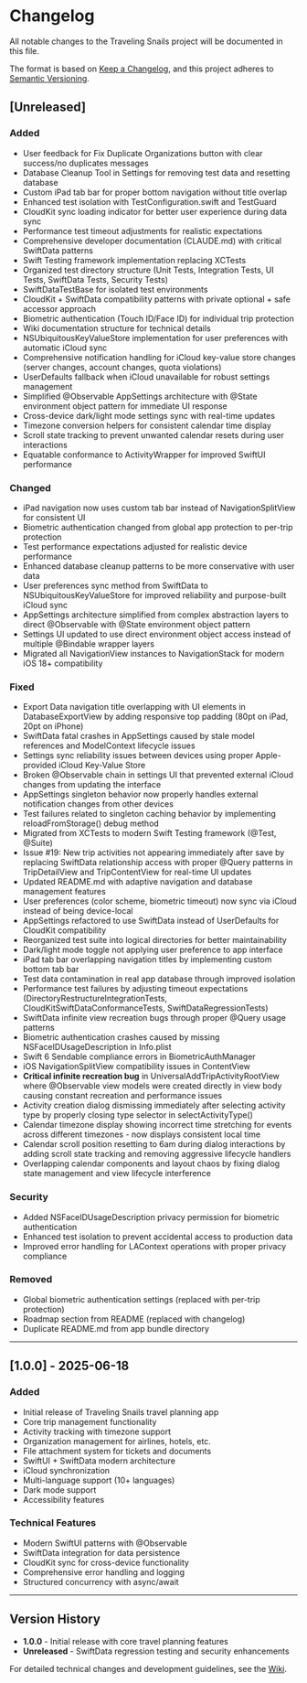 # Changelog

All notable changes to the Traveling Snails project will be documented in this file.

The format is based on [Keep a Changelog](https://keepachangelog.com/en/1.0.0/),
and this project adheres to [Semantic Versioning](https://semver.org/spec/v2.0.0.html).

## [Unreleased]

### Added
- User feedback for Fix Duplicate Organizations button with clear success/no duplicates messages
- Database Cleanup Tool in Settings for removing test data and resetting database
- Custom iPad tab bar for proper bottom navigation without title overlap
- Enhanced test isolation with TestConfiguration.swift and TestGuard
- CloudKit sync loading indicator for better user experience during data sync
- Performance test timeout adjustments for realistic expectations
- Comprehensive developer documentation (CLAUDE.md) with critical SwiftData patterns
- Swift Testing framework implementation replacing XCTests
- Organized test directory structure (Unit Tests, Integration Tests, UI Tests, SwiftData Tests, Security Tests)
- SwiftDataTestBase for isolated test environments
- CloudKit + SwiftData compatibility patterns with private optional + safe accessor approach
- Biometric authentication (Touch ID/Face ID) for individual trip protection
- Wiki documentation structure for technical details
- NSUbiquitousKeyValueStore implementation for user preferences with automatic iCloud sync
- Comprehensive notification handling for iCloud key-value store changes (server changes, account changes, quota violations)
- UserDefaults fallback when iCloud unavailable for robust settings management
- Simplified @Observable AppSettings architecture with @State environment object pattern for immediate UI response
- Cross-device dark/light mode settings sync with real-time updates
- Timezone conversion helpers for consistent calendar time display
- Scroll state tracking to prevent unwanted calendar resets during user interactions
- Equatable conformance to ActivityWrapper for improved SwiftUI performance

### Changed
- iPad navigation now uses custom tab bar instead of NavigationSplitView for consistent UI
- Biometric authentication changed from global app protection to per-trip protection
- Test performance expectations adjusted for realistic device performance
- Enhanced database cleanup patterns to be more conservative with user data
- User preferences sync method from SwiftData to NSUbiquitousKeyValueStore for improved reliability and purpose-built iCloud sync
- AppSettings architecture simplified from complex abstraction layers to direct @Observable with @State environment object pattern
- Settings UI updated to use direct environment object access instead of multiple @Bindable wrapper layers
- Migrated all NavigationView instances to NavigationStack for modern iOS 18+ compatibility

### Fixed
- Export Data navigation title overlapping with UI elements in DatabaseExportView by adding responsive top padding (80pt on iPad, 20pt on iPhone)
- SwiftData fatal crashes in AppSettings caused by stale model references and ModelContext lifecycle issues
- Settings sync reliability issues between devices using proper Apple-provided iCloud Key-Value Store
- Broken @Observable chain in settings UI that prevented external iCloud changes from updating the interface
- AppSettings singleton behavior now properly handles external notification changes from other devices
- Test failures related to singleton caching behavior by implementing reloadFromStorage() debug method
- Migrated from XCTests to modern Swift Testing framework (@Test, @Suite)
- Issue #19: New trip activities not appearing immediately after save by replacing SwiftData relationship access with proper @Query patterns in TripDetailView and TripContentView for real-time UI updates
- Updated README.md with adaptive navigation and database management features
- User preferences (color scheme, biometric timeout) now sync via iCloud instead of being device-local
- AppSettings refactored to use SwiftData instead of UserDefaults for CloudKit compatibility
- Reorganized test suite into logical directories for better maintainability
- Dark/light mode toggle not applying user preference to app interface
- iPad tab bar overlapping navigation titles by implementing custom bottom tab bar
- Test data contamination in real app database through improved isolation
- Performance test failures by adjusting timeout expectations (DirectoryRestructureIntegrationTests, CloudKitSwiftDataConformanceTests, SwiftDataRegressionTests)
- SwiftData infinite view recreation bugs through proper @Query usage patterns
- Biometric authentication crashes caused by missing NSFaceIDUsageDescription in Info.plist
- Swift 6 Sendable compliance errors in BiometricAuthManager
- iOS NavigationSplitView compatibility issues in ContentView
- **Critical infinite recreation bug** in UniversalAddTripActivityRootView where @Observable view models were created directly in view body causing constant recreation and performance issues
- Activity creation dialog dismissing immediately after selecting activity type by properly closing type selector in selectActivityType()
- Calendar timezone display showing incorrect time stretching for events across different timezones - now displays consistent local time
- Calendar scroll position resetting to 6am during dialog interactions by adding scroll state tracking and removing aggressive lifecycle handlers
- Overlapping calendar components and layout chaos by fixing dialog state management and view lifecycle interference

### Security
- Added NSFaceIDUsageDescription privacy permission for biometric authentication
- Enhanced test isolation to prevent accidental access to production data
- Improved error handling for LAContext operations with proper privacy compliance

### Removed
- Global biometric authentication settings (replaced with per-trip protection)
- Roadmap section from README (replaced with changelog)
- Duplicate README.md from app bundle directory

---

## [1.0.0] - 2025-06-18

### Added
- Initial release of Traveling Snails travel planning app
- Core trip management functionality
- Activity tracking with timezone support
- Organization management for airlines, hotels, etc.
- File attachment system for tickets and documents
- SwiftUI + SwiftData modern architecture
- iCloud synchronization
- Multi-language support (10+ languages)
- Dark mode support
- Accessibility features

### Technical Features
- Modern SwiftUI patterns with @Observable
- SwiftData integration for data persistence
- CloudKit sync for cross-device functionality
- Comprehensive error handling and logging
- Structured concurrency with async/await

---

## Version History

- **1.0.0** - Initial release with core travel planning features
- **Unreleased** - SwiftData regression testing and security enhancements

For detailed technical changes and development guidelines, see the [Wiki](https://github.com/beforetheshoes/Traveling-Snails.wiki.git).